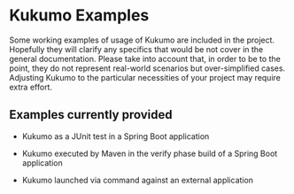 # Kukumo Examples

Some working examples of usage of Kukumo are included in the project. Hopefully they will clarify 
any specifics that would be not cover in the general documentation. Please take into 
account that, in order to be to the point, they do not represent real-world scenarios but 
over-simplified cases. Adjusting Kukumo to the particular necessities of your project may require
extra effort.

## Examples currently provided 


- Kukumo as a JUnit test in a Spring Boot application  

- Kukumo executed by Maven in the verify phase build of a Spring Boot application

- Kukumo launched via command against an external application
